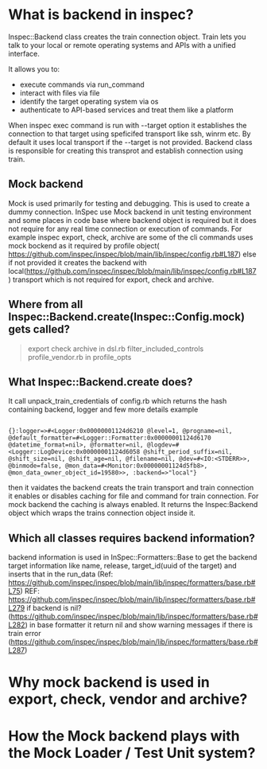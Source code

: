 # What is backend in inspec?

Inspec::Backend class creates the train connection object. Train lets you talk to your local or remote operating systems and APIs with a unified interface.

It allows you to:

* execute commands via run_command
* interact with files via file
* identify the target operating system via os
* authenticate to API-based services and treat them like a platform

When inspec exec command is run with --target option it establishes the connection to that target using speficifed transport like ssh, winrm etc. By default it uses local transport if the --target is not provided. Backend class is responsible for creating this transprot and establish connection using train.

## Mock backend

Mock is used primarily for testing and debugging. This is used to create a dummy connection.
InSpec use Mock backend in unit testing environment and some places in code base where backend object is required but it does not require for any real time connection or execution of commands. For example inspec export, check, archive are some of the cli commands uses mock bockend as it required by profile object( https://github.com/inspec/inspec/blob/main/lib/inspec/config.rb#L187) else if not provided it creates the backend with local(https://github.com/inspec/inspec/blob/main/lib/inspec/config.rb#L187) transport which is not required for export, check and archive.

## Where from all Inspec::Backend.create(Inspec::Config.mock) gets called?

  > export
  > check
  > archive
  > in dsl.rb filter_included_controls
  > profile_vendor.rb in profile_opts

## What Inspec::Backend.create does?

It call unpack_train_credentials of config.rb which returns the hash containing backend, logger and few more details
example

```

{}:logger=>#<Logger:0x00000001124d6210 @level=1, @progname=nil, @default_formatter=#<Logger::Formatter:0x00000001124d6170 @datetime_format=nil>, @formatter=nil, @logdev=#<Logger::LogDevice:0x00000001124d6058 @shift_period_suffix=nil, @shift_size=nil, @shift_age=nil, @filename=nil, @dev=#<IO:<STDERR>>, @binmode=false, @mon_data=#<Monitor:0x00000001124d5fb8>, @mon_data_owner_object_id=19580>>, :backend=>"local"}
```

then it vaidates the backend
creats the train transport and train connection
it enables or disables caching for file and command for train connection. For mock backend the caching is always enabled.
It returns the Inspec:Backend object which wraps the trains connection object inside it.

## Which all classes requires backend information?

backend information is used in InSpec::Formatters::Base to get the backend target information like name, release, target_id(uuid of the target) and inserts that in the run_data (Ref: https://github.com/inspec/inspec/blob/main/lib/inspec/formatters/base.rb#L75)
REF: https://github.com/inspec/inspec/blob/main/lib/inspec/formatters/base.rb#L279
if  backend is nil?(https://github.com/inspec/inspec/blob/main/lib/inspec/formatters/base.rb#L282) in base formatter it return nil and show warning messages if there is train error (https://github.com/inspec/inspec/blob/main/lib/inspec/formatters/base.rb#L287)


# Why mock backend is used in export, check, vendor and archive?


# How the Mock backend plays with the Mock Loader / Test Unit system?


